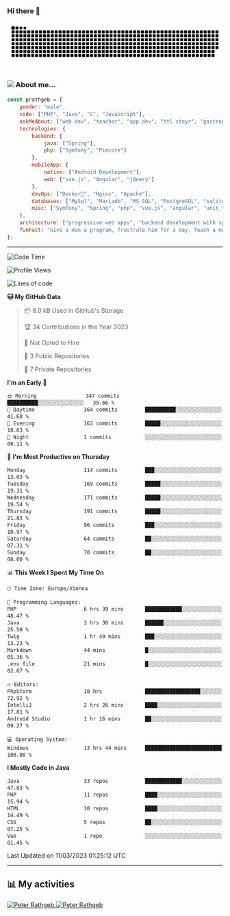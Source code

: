 ### Hi there 👋

<div align="center">
  <img  src="https://github.com/1999AZZAR/1999AZZAR/blob/main/resources/img/grid-snake.svg"
       alt="snake" />
</div>

### <img src="https://media.giphy.com/media/VgCDAzcKvsR6OM0uWg/giphy.gif" width="50"> About me...  

```javascript
const prathgeb = {
    gender: "male",
    code: ["PHP", "Java", "C", "Javascript"],
    askMeAbout: ["web dev", "teacher", "app dev", "htl steyr", "gastronaut"],
    technologies: {
        backEnd: {
            java: ["Spring"],
            php: ["Symfony", "Pimcore"]
        },
        mobileApp: {
            native: ["Android Development"],
            web: ["vue.js", "Angular", "jQuery"]
        },
        devOps: ["Docker🐳", "Nginx", "Apache"],
        databases: ["MySql", "Mariadb", "MS SQL", "PostgreSQL", "sqlite"],
        misc: ["Symfony", "Spring", "php", "vue.js", "angular", "unit testing", "ci/cd using github actions"]
    },
    architecture: ["progressive web apps", "backend development with spring", "backend development with symfony"],
    funFact: "Give a man a program, frustrate him for a day. Teach a man to program, frustrate him for a lifetime."
};
```

---
<!--START_SECTION:waka-->
![Code Time](http://img.shields.io/badge/Code%20Time-91%20hrs%2011%20mins-blue)

![Profile Views](http://img.shields.io/badge/Profile%20Views-0-blue)

![Lines of code](https://img.shields.io/badge/From%20Hello%20World%20I%27ve%20Written-1.5%20million%20lines%20of%20code-blue)

**🐱 My GitHub Data** 

> 📦 8.0 kB Used in GitHub's Storage 
 > 
> 🏆 34 Contributions in the Year 2023
 > 
> 🚫 Not Opted to Hire
 > 
> 📜 3 Public Repositories 
 > 
> 🔑 7 Private Repositories 
 > 
**I'm an Early 🐤** 

```text
🌞 Morning                347 commits         ██████████░░░░░░░░░░░░░░░   39.66 % 
🌆 Daytime                364 commits         ██████████░░░░░░░░░░░░░░░   41.60 % 
🌃 Evening                163 commits         █████░░░░░░░░░░░░░░░░░░░░   18.63 % 
🌙 Night                  1 commits           ░░░░░░░░░░░░░░░░░░░░░░░░░   00.11 % 
```
📅 **I'm Most Productive on Thursday** 

```text
Monday                   114 commits         ███░░░░░░░░░░░░░░░░░░░░░░   13.03 % 
Tuesday                  169 commits         █████░░░░░░░░░░░░░░░░░░░░   19.31 % 
Wednesday                171 commits         █████░░░░░░░░░░░░░░░░░░░░   19.54 % 
Thursday                 191 commits         █████░░░░░░░░░░░░░░░░░░░░   21.83 % 
Friday                   96 commits          ███░░░░░░░░░░░░░░░░░░░░░░   10.97 % 
Saturday                 64 commits          ██░░░░░░░░░░░░░░░░░░░░░░░   07.31 % 
Sunday                   70 commits          ██░░░░░░░░░░░░░░░░░░░░░░░   08.00 % 
```


📊 **This Week I Spent My Time On** 

```text
🕑︎ Time Zone: Europe/Vienna

💬 Programming Languages: 
PHP                      6 hrs 39 mins       ████████████░░░░░░░░░░░░░   48.47 % 
Java                     3 hrs 30 mins       ██████░░░░░░░░░░░░░░░░░░░   25.50 % 
Twig                     1 hr 49 mins        ███░░░░░░░░░░░░░░░░░░░░░░   13.23 % 
Markdown                 44 mins             █░░░░░░░░░░░░░░░░░░░░░░░░   05.36 % 
.env file                21 mins             █░░░░░░░░░░░░░░░░░░░░░░░░   02.67 % 

🔥 Editors: 
PhpStorm                 10 hrs              ██████████████████░░░░░░░   72.92 % 
IntelliJ                 2 hrs 26 mins       ████░░░░░░░░░░░░░░░░░░░░░   17.81 % 
Android Studio           1 hr 16 mins        ██░░░░░░░░░░░░░░░░░░░░░░░   09.27 % 

💻 Operating System: 
Windows                  13 hrs 44 mins      █████████████████████████   100.00 % 
```

**I Mostly Code in Java** 

```text
Java                     33 repos            ████████████░░░░░░░░░░░░░   47.83 % 
PHP                      11 repos            ████░░░░░░░░░░░░░░░░░░░░░   15.94 % 
HTML                     10 repos            ████░░░░░░░░░░░░░░░░░░░░░   14.49 % 
CSS                      5 repos             ██░░░░░░░░░░░░░░░░░░░░░░░   07.25 % 
Vue                      1 repo              ░░░░░░░░░░░░░░░░░░░░░░░░░   01.45 % 
```




 Last Updated on 11/03/2023 01:25:12 UTC
<!--END_SECTION:waka-->

---
  ## 📊 My activities
  <a href="https://github.com/prathgeb">
    <img width=450 height=170 align="center" alt="Peter Rathgeb" src="https://github-readme-stats.vercel.app/api?username=prathgeb&include_all_commits=true&count_private=true&theme=midnight-purple&show_icons=true&bg_color=0D1117&hide_border=true" />
  </a>
  <a href="https://github.com/prathgeb">
    <img align="center" alt="Peter Rathgeb" src="https://github-readme-stats.vercel.app/api/top-langs/?username=prathgeb&include_all_commits=true&count_private=true&theme=midnight-purple&show_icons=true&layout=compact&bg_color=0D1117&hide_border=true" />
  </a>
